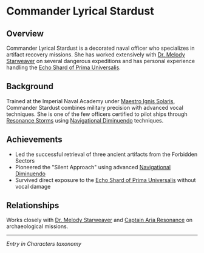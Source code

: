 # Commander Lyrical Stardust

## Overview
Commander Lyrical Stardust is a decorated naval officer who specializes in artifact recovery missions. She has worked extensively with [Dr. Melody Starweaver](../characters/dr.-melody-starweaver.md) on several dangerous expeditions and has personal experience handling the [Echo Shard of Prima Universalis](../artifacts/echo-shard-of-prima-universalis.md).

## Background
Trained at the Imperial Naval Academy under [Maestro Ignis Solaris](../characters/maestro-ignis-solaris.md), Commander Stardust combines military precision with advanced vocal techniques. She is one of the few officers certified to pilot ships through [Resonance Storms](../cosmic-phenomena/resonance-storms.md) using [Navigational Diminuendo](../vocal-techniques/navigational-diminuendo.md) techniques.

## Achievements
- Led the successful retrieval of three ancient artifacts from the Forbidden Sectors
- Pioneered the "Silent Approach" using advanced [Navigational Diminuendo](../vocal-techniques/navigational-diminuendo.md)
- Survived direct exposure to the [Echo Shard of Prima Universalis](../artifacts/echo-shard-of-prima-universalis.md) without vocal damage

## Relationships
Works closely with [Dr. Melody Starweaver](../characters/dr.-melody-starweaver.md) and [Captain Aria Resonance](../characters/captain-aria-resonance.md) on archaeological missions.

---
*Entry in Characters taxonomy*
